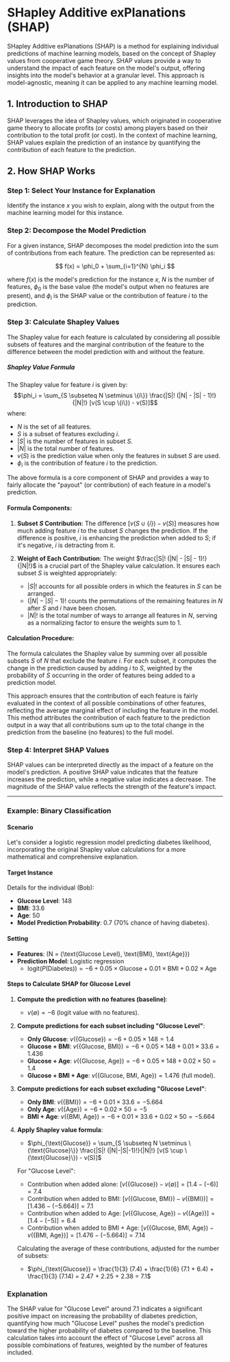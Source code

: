 # SHapley Additive exPlanations (SHAP)

SHapley Additive exPlanations (SHAP) is a method for explaining individual predictions of machine learning models, based on the concept of Shapley values from cooperative game theory. SHAP values provide a way to understand the impact of each feature on the model's output, offering insights into the model's behavior at a granular level. This approach is model-agnostic, meaning it can be applied to any machine learning model.

## 1. Introduction to SHAP

SHAP leverages the idea of Shapley values, which originated in cooperative game theory to allocate profits (or costs) among players based on their contribution to the total profit (or cost). In the context of machine learning, SHAP values explain the prediction of an instance by quantifying the contribution of each feature to the prediction.

## 2. How SHAP Works

### Step 1: Select Your Instance for Explanation

Identify the instance $x$ you wish to explain, along with the output from the machine learning model for this instance.

### Step 2: Decompose the Model Prediction

For a given instance, SHAP decomposes the model prediction into the sum of contributions from each feature. The prediction can be represented as:

$$
f(x) = \phi_0 + \sum_{i=1}^{N} \phi_i
$$

where $f(x)$ is the model's prediction for the instance $x$, $N$ is the number of features, $\phi_0$ is the base value (the model's output when no features are present), and $\phi_i$ is the SHAP value or the contribution of feature $i$ to the prediction.

### Step 3: Calculate Shapley Values

The Shapley value for each feature is calculated by considering all possible subsets of features and the marginal contribution of the feature to the difference between the model prediction with and without the feature.


##### Shapley Value Formula
The Shapley value for feature $i$ is given by:
$$\phi_i = \sum_{S \subseteq N \setminus \{i\}} \frac{|S|! (|N| - |S| - 1)!}{|N|!} [v(S \cup \{i\}) - v(S)]$$
where:
- $N$ is the set of all features.
- $S$ is a subset of features excluding $i$.
- $|S|$ is the number of features in subset $S$.
- $|N|$ is the total number of features.
- $v(S)$ is the prediction value when only the features in subset $S$ are used.
- $\phi_i$ is the contribution of feature $i$ to the prediction.

The above formula is a core component of SHAP and provides a way to fairly allocate the "payout" (or contribution) of each feature in a model's prediction. 

#### Formula Components:
1. **Subset $S$ Contribution**: The difference $[v(S \cup \{i\}) - v(S)]$ measures how much adding feature $i$ to the subset $S$ changes the prediction. If the difference is positive, $i$ is enhancing the prediction when added to $S$; if it's negative, $i$ is detracting from it.

2. **Weight of Each Contribution**: The weight $\frac{|S|! (|N| - |S| - 1)!}{|N|!}$ is a crucial part of the Shapley value calculation. It ensures each subset $S$ is weighted appropriately:
   - $|S|!$ accounts for all possible orders in which the features in $S$ can be arranged.
   - $(|N| - |S| - 1)!$ counts the permutations of the remaining features in $N$ after $S$ and $i$ have been chosen.
   - $|N|!$ is the total number of ways to arrange all features in $N$, serving as a normalizing factor to ensure the weights sum to 1.

#### Calculation Procedure:
The formula calculates the Shapley value by summing over all possible subsets $S$ of $N$ that exclude the feature $i$. For each subset, it computes the change in the prediction caused by adding $i$ to $S$, weighted by the probability of $S$ occurring in the order of features being added to a prediction model.

This approach ensures that the contribution of each feature is fairly evaluated in the context of all possible combinations of other features, reflecting the average marginal effect of including the feature in the model. This method attributes the contribution of each feature to the prediction output in a way that all contributions sum up to the total change in the prediction from the baseline (no features) to the full model.



### Step 4: Interpret SHAP Values

SHAP values can be interpreted directly as the impact of a feature on the model's prediction. A positive SHAP value indicates that the feature increases the prediction, while a negative value indicates a decrease. The magnitude of the SHAP value reflects the strength of the feature's impact.


---

### Example: Binary Classification

#### Scenario
Let's consider a logistic regression model predicting diabetes likelihood, incorporating the original Shapley value calculations for a more mathematical and comprehensive explanation.
#### Target Instance
Details for the individual (Bob):
- **Glucose Level**: 148
- **BMI**: 33.6
- **Age**: 50
- **Model Prediction Probability**: 0.7 (70% chance of having diabetes).



#### Setting
- **Features**: \(N = \{\text{Glucose Level}, \text{BMI}, \text{Age}\}\)
- **Prediction Model**: Logistic regression
  - $\text{logit}(P(\text{Diabetes})) = -6 + 0.05 \times \text{Glucose} + 0.01 \times \text{BMI} + 0.02 \times \text{Age}$

#### Steps to Calculate SHAP for Glucose Level
1. **Compute the prediction with no features (baseline)**:
   - $v(\emptyset) = -6$ (logit value with no features).

2. **Compute predictions for each subset including "Glucose Level"**:
   - **Only Glucose**: $v(\{\text{Glucose}\}) = -6 + 0.05 \times 148 = 1.4$
   - **Glucose + BMI**: $v(\{\text{Glucose, BMI}\}) = -6 + 0.05 \times 148 + 0.01 \times 33.6 = 1.436$
   - **Glucose + Age**: $v(\{\text{Glucose, Age}\}) = -6 + 0.05 \times 148 + 0.02 \times 50 = 1.4$
   - **Glucose + BMI + Age**: $v(\{\text{Glucose, BMI, Age}\}) = 1.476$ (full model).

3. **Compute predictions for each subset excluding "Glucose Level"**:
   - **Only BMI**: $v(\{\text{BMI}\}) = -6 + 0.01 \times 33.6 = -5.664$
   - **Only Age**: $v(\{\text{Age}\}) = -6 + 0.02 \times 50 = -5$
   - **BMI + Age**: $v(\{\text{BMI, Age}\}) = -6 + 0.01 \times 33.6 + 0.02 \times 50 = -5.664$

4. **Apply Shapley value formula**:
   - $\phi_{\text{Glucose}} = \sum_{S \subseteq N \setminus \{\text{Glucose}\}} \frac{|S|! (|N|-|S|-1)!}{|N|!} [v(S \cup \{\text{Glucose}\}) - v(S)]$

   For "Glucose Level":
   - Contribution when added alone: $[v(\{\text{Glucose}\}) - v(\emptyset)] = [1.4 - (-6)] = 7.4$
   - Contribution when added to BMI: $[v(\{\text{Glucose, BMI}\}) - v(\{\text{BMI}\})] = [1.436 - (-5.664)] = 7.1$
   - Contribution when added to Age: $[v(\{\text{Glucose, Age}\}) - v(\{\text{Age}\})] = [1.4 - (-5)] = 6.4$
   - Contribution when added to BMI + Age: $[v(\{\text{Glucose, BMI, Age}\}) - v(\{\text{BMI, Age}\})] = [1.476 - (-5.664)] = 7.14$

   Calculating the average of these contributions, adjusted for the number of subsets:
   - $\phi_{\text{Glucose}} = \frac{1}{3} (7.4) + \frac{1}{6} (7.1 + 6.4) + \frac{1}{3} (7.14) = 2.47 + 2.25 + 2.38 = 7.1$

### Explanation
The SHAP value for "Glucose Level" around 7.1 indicates a significant positive impact on increasing the probability of diabetes prediction, quantifying how much "Glucose Level" pushes the model's prediction toward the higher probability of diabetes compared to the baseline. This calculation takes into account the effect of "Glucose Level" across all possible combinations of features, weighted by the number of features included.